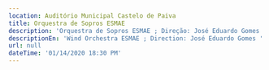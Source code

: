 ```yaml
---
location: Auditório Municipal Castelo de Paiva
title: Orquestra de Sopros ESMAE
description: 'Orquestra de Sopros ESMAE ; Direção: José Eduardo Gomes '
descriptionEn: 'Wind Orchestra ESMAE ; Direction: José Eduardo Gomes '
url: null
dateTime: '01/14/2020 18:30 PM'
---
```


